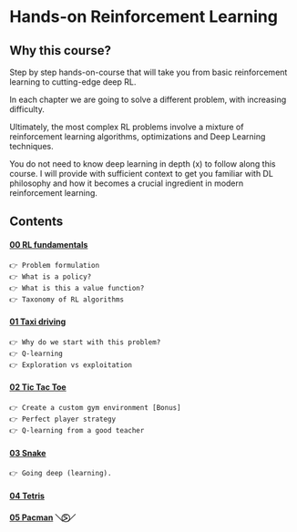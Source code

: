 # Hands-on Reinforcement Learning 

## Why this course?

Step by step hands-on-course that will take you from basic reinforcement learning to cutting-edge deep RL.

In each chapter we are going to solve a different problem, with increasing difficulty.

Ultimately, the most complex RL problems involve a mixture of reinforcement learning algorithms, optimizations and Deep Learning techniques.

You do not need to know deep learning in depth (x) to follow along this course. I will provide with sufficient context to get you familiar with DL philosophy and how it becomes a crucial ingredient in modern reinforcement learning.


## Contents

#### [00 RL fundamentals]()

    👉 Problem formulation
    👉 What is a policy?
    👉 What is this a value function? 
    👉 Taxonomy of RL algorithms 

#### [01 Taxi driving]()

    👉 Why do we start with this problem?
    👉 Q-learning
    👉 Exploration vs exploitation

#### [02 Tic Tac Toe]()

    👉 Create a custom gym environment [Bonus] 
    👉 Perfect player strategy
    👉 Q-learning from a good teacher   
    
#### [03 Snake]()

    👉 Going deep (learning).

#### [04 Tetris]()


#### [05 Pacman]() ＼⍩⃝／
    
        

    
